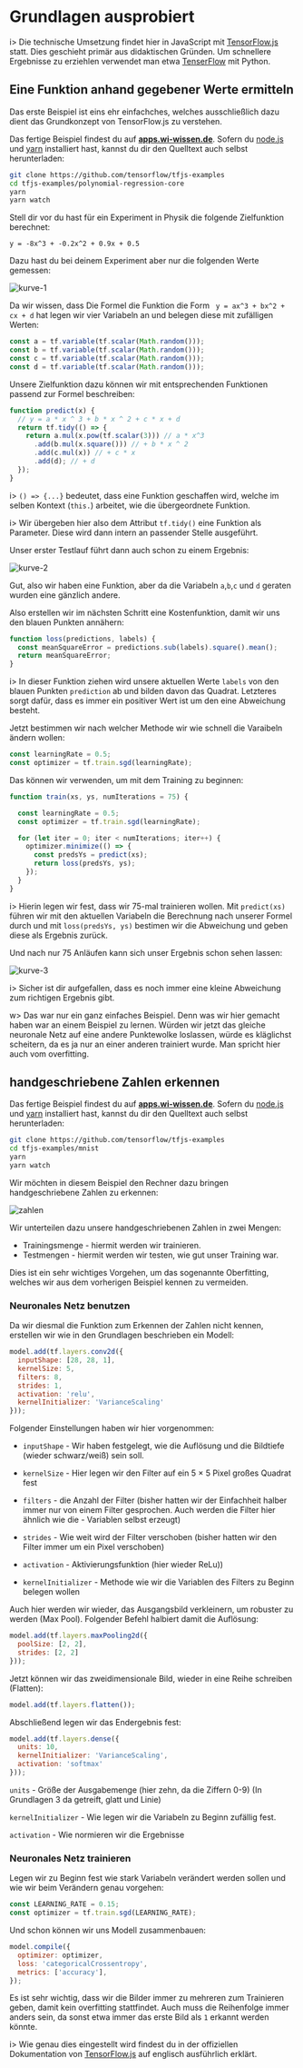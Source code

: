 # Grundlagen ausprobiert

i> Die technische Umsetzung findet hier in JavaScript mit [TensorFlow.js](https://js.tensorflow.org) statt. Dies geschieht primär aus didaktischen Gründen. Um schnellere Ergebnisse zu erziehlen verwendet man etwa [TenserFlow](https://www.tensorflow.org/) mit Python. 

## Eine Funktion anhand gegebener Werte ermitteln

Das erste Beispiel ist eins ehr einfachches, welches ausschließlich dazu dient das Grundkonzept von TensorFlow.js zu verstehen.

Das fertige Beispiel findest du auf **[apps.wi-wissen.de](https://apps.wi-wissen.de/neuronale-netze/polynomial-regression-core/)**.  Sofern du [node.js](https://nodejs.org/de/) und [yarn](https://yarnpkg.com/en/) installiert hast, kannst du dir den Quelltext auch selbst herunterladen:

```bash
git clone https://github.com/tensorflow/tfjs-examples
cd tfjs-examples/polynomial-regression-core
yarn
yarn watch
```

Stell dir vor du hast für ein Experiment in Physik die folgende Zielfunktion berechnet:

```
y = -8x^3 + -0.2x^2 + 0.9x + 0.5
```

Dazu hast du bei deinem Experiment aber nur die folgenden Werte gemessen:

![kurve-1](img/kurve-1.png)

Da wir wissen, dass Die Formel die Funktion die Form ` y = ax^3 + bx^2 + cx + d`  hat legen wir vier Variabeln an und belegen diese mit zufälligen Werten:

```javascript
const a = tf.variable(tf.scalar(Math.random()));
const b = tf.variable(tf.scalar(Math.random()));
const c = tf.variable(tf.scalar(Math.random()));
const d = tf.variable(tf.scalar(Math.random()));
```

Unsere Zielfunktion dazu können wir mit entsprechenden Funktionen passend zur Formel beschreiben:

```javascript
function predict(x) {
  // y = a * x ^ 3 + b * x ^ 2 + c * x + d
  return tf.tidy(() => {
    return a.mul(x.pow(tf.scalar(3))) // a * x^3
      .add(b.mul(x.square())) // + b * x ^ 2
      .add(c.mul(x)) // + c * x
      .add(d); // + d
  });
}
```

i> `() => {...}` bedeutet, dass eine Funktion geschaffen wird, welche im selben Kontext (`this.`) arbeitet, wie die übergeordnete Funktion.

i> Wir übergeben hier also dem Attribut `tf.tidy()` eine Funktion als Parameter. Diese wird dann intern an passender Stelle ausgeführt.

Unser erster Testlauf führt dann auch schon zu einem Ergebnis:

![kurve-2](img/kurve-2.png)

Gut, also wir haben eine Funktion, aber da die Variabeln `a`,`b`,`c` und `d` geraten wurden eine gänzlich andere.

Also erstellen wir im nächsten Schritt eine Kostenfunktion, damit wir uns den blauen Punkten annähern:

```javascript
function loss(predictions, labels) {
  const meanSquareError = predictions.sub(labels).square().mean();
  return meanSquareError;
}
```

i> In dieser Funktion ziehen wird unsere aktuellen Werte `labels` von den blauen Punkten `prediction` ab und bilden davon das Quadrat. Letzteres sorgt dafür, dass es immer ein positiver Wert ist um den eine Abweichung besteht.

Jetzt bestimmen wir nach welcher Methode wir wie schnell die Varaibeln ändern wollen:

```javascript
const learningRate = 0.5;
const optimizer = tf.train.sgd(learningRate);
```

Das können wir verwenden, um mit dem Training zu beginnen:

```javascript
function train(xs, ys, numIterations = 75) {

  const learningRate = 0.5;
  const optimizer = tf.train.sgd(learningRate);

  for (let iter = 0; iter < numIterations; iter++) {
    optimizer.minimize(() => {
      const predsYs = predict(xs);
      return loss(predsYs, ys);
    });
  }
}
```

i> Hierin legen wir fest, dass wir 75-mal trainieren wollen. Mit `predict(xs)` führen wir mit den aktuellen Variabeln die Berechnung nach unserer Formel durch und mit `loss(predsYs, ys)` bestimen wir die Abweichung und geben diese als Ergebnis zurück.

Und nach nur 75 Anläufen kann sich unser Ergebnis schon sehen lassen:

![kurve-3](img/kurve-3.png)

i> Sicher ist dir aufgefallen, dass es noch immer eine kleine Abweichung zum richtigen Ergebnis gibt.

w> Das war nur ein ganz einfaches Beispiel. Denn was wir hier gemacht haben war an einem Beispiel zu lernen. Würden wir jetzt das gleiche neuronale Netz auf eine andere Punktewolke loslassen, würde es kläglichst scheitern, da es ja nur an einer anderen trainiert wurde. Man spricht hier auch vom overfitting.

## handgeschriebene Zahlen erkennen

Das fertige Beispiel findest du auf **[apps.wi-wissen.de](https://apps.wi-wissen.de/neuronale-netze/mnist/)**.  Sofern du [node.js](https://nodejs.org/de/) und [yarn](https://yarnpkg.com/en/) installiert hast, kannst du dir den Quelltext auch selbst herunterladen:

```bash
git clone https://github.com/tensorflow/tfjs-examples
cd tfjs-examples/mnist
yarn
yarn watch
```

Wir möchten in diesem Beispiel den Rechner dazu bringen handgeschriebene Zahlen zu erkennen:

![zahlen](img/zahlen.png)

Wir unterteilen dazu unsere handgeschriebenen Zahlen in zwei Mengen:

* Trainingsmenge - hiermit werden wir trainieren.
* Testmengen - hiermit werden wir testen, wie gut unser Training war.

Dies ist ein sehr wichtiges Vorgehen, um das sogenannte Oberfitting, welches wir aus dem vorherigen Beispiel kennen zu vermeiden.

### Neuronales Netz benutzen

Da wir diesmal die Funktion zum Erkennen der Zahlen nicht kennen, erstellen wir wie in den Grundlagen beschrieben ein Modell:

```javascript
model.add(tf.layers.conv2d({
  inputShape: [28, 28, 1],
  kernelSize: 5,
  filters: 8,
  strides: 1,
  activation: 'relu',
  kernelInitializer: 'VarianceScaling'
}));
```



Folgender Einstellungen haben wir hier vorgenommen:

* `inputShape` - Wir haben festgelegt, wie die Auflösung und die Bildtiefe (wieder schwarz/weiß) sein soll. 

* `kernelSize` - Hier legen wir den Filter auf ein 5 × 5 Pixel großes Quadrat fest
* `filters` - die Anzahl der Filter (bisher hatten wir der Einfachheit halber immer nur von   einem Filter gesprochen. Auch werden die Filter hier ähnlich wie die  - Variablen selbst erzeugt)
* `strides` - Wie weit wird der Filter verschoben (bisher hatten wir den Filter immer um ein Pixel verschoben)
* `activation` - Aktivierungsfunktion (hier wieder ReLu))
* `kernelInitializer` - Methode wie wir die Variablen des Filters zu Beginn belegen wollen

Auch hier werden wir wieder, das Ausgangsbild verkleinern, um robuster zu werden (Max Pool). Folgender Befehl halbiert damit die Auflösung:

```javascript
model.add(tf.layers.maxPooling2d({
  poolSize: [2, 2],
  strides: [2, 2]
}));
```

Jetzt können wir das zweidimensionale Bild, wieder in eine Reihe schreiben (Flatten):

```javascript
model.add(tf.layers.flatten());
```

Abschließend legen wir das Endergebnis fest:

```javascript
model.add(tf.layers.dense({
  units: 10,
  kernelInitializer: 'VarianceScaling',
  activation: 'softmax'
}));
```



`units` - Größe der Ausgabemenge (hier zehn, da die Ziffern 0-9) (In Grundlagen 3 da getreift, glatt und Linie)

`kernelInitializer` - Wie legen wir die Variabeln zu Beginn zufällig fest.

`activation` - Wie normieren wir die Ergebnisse

### Neuronales Netz trainieren

Legen wir zu Beginn fest wie stark Variabeln verändert werden sollen und wie wir beim Verändern genau vorgehen:

```javascript
const LEARNING_RATE = 0.15;
const optimizer = tf.train.sgd(LEARNING_RATE);
```

Und schon können wir uns Modell zusammenbauen:

```javascript
model.compile({
  optimizer: optimizer,
  loss: 'categoricalCrossentropy',
  metrics: ['accuracy'],
});
```

Es ist sehr wichtig, dass wir die Bilder immer zu mehreren zum Trainieren geben, damit kein overfitting stattfindet. Auch muss die Reihenfolge immer anders sein, da sonst etwa immer das erste Bild als `1` erkannt werden könnte.

i> Wie genau dies eingestellt wird findest du in der offiziellen Dokumentation von [TensorFlow.js](https://js.tensorflow.org/tutorials/core-concepts.html) auf englisch ausführlich erklärt.





